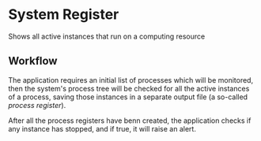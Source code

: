 # System Register

Shows all active instances that run on a computing resource

## Workflow

The application requires an initial list of processes which will be monitored, then the system's process tree will be checked for all the active instances of a process, saving those instances in a separate output file (a so-called *process register*).

After all the process registers have benn created, the application checks if any instance has stopped, and if true, it will raise an alert.
